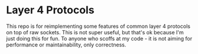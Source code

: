 # Layer 4 Protocols

This repo is for reimplementing some features of common layer 4 protocols on top of raw sockets.
This is not super useful, but that's ok because I'm just doing this for fun. 
To anyone who scoffs at my code - it is not aiming for performance or maintainability, only correctness.

